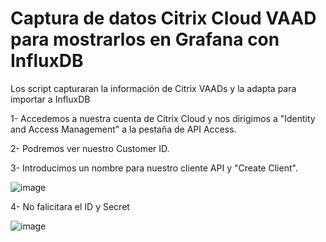 # Captura de datos Citrix Cloud VAAD para mostrarlos en Grafana con InfluxDB
Los script capturaran la información de Citrix VAADs y la adapta para importar a InfluxDB

1- Accedemos a nuestra cuenta de Citrix Cloud y nos dirigimos a "Identity and Access Management" a la pestaña de API Access.

2- Podremos ver nuestro Customer ID.

3- Introducimos un nombre para nuestro cliente API y "Create Client".

![image](https://user-images.githubusercontent.com/80542322/110987618-a521db00-836f-11eb-8ebf-3834f20f381b.png)

4- No falicitara el ID y Secret

![image](https://user-images.githubusercontent.com/80542322/110987928-21b4b980-8370-11eb-8033-557d698a50b0.png)

